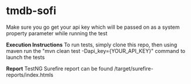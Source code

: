 # tmdb-sofi

Make sure you go get your api key which will be passed on as a system property parameter while running the test

**Execution Instructions**
To run tests, simply clone this repo, then using maven run the "mvn clean test -Dapi_key={YOUR_API_KEY}" command to launch the tests

**Report**
TestNG Surefire report can be found /target/surefire-reports/index.htmls